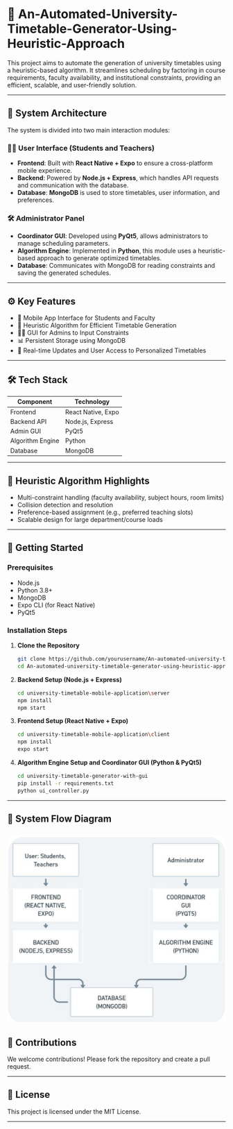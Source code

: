 # 📘 An-Automated-University-Timetable-Generator-Using-Heuristic-Approach

This project aims to automate the generation of university timetables using a heuristic-based algorithm. It streamlines scheduling by factoring in course requirements, faculty availability, and institutional constraints, providing an efficient, scalable, and user-friendly solution.

---

## 🧩 System Architecture

The system is divided into two main interaction modules:

### 👩‍🏫 User Interface (Students and Teachers)

* **Frontend**: Built with **React Native + Expo** to ensure a cross-platform mobile experience.
* **Backend**: Powered by **Node.js + Express**, which handles API requests and communication with the database.
* **Database**: **MongoDB** is used to store timetables, user information, and preferences.

### 🛠️ Administrator Panel

* **Coordinator GUI**: Developed using **PyQt5**, allows administrators to manage scheduling parameters.
* **Algorithm Engine**: Implemented in **Python**, this module uses a heuristic-based approach to generate optimized timetables.
* **Database**: Communicates with MongoDB for reading constraints and saving the generated schedules.

---

## ⚙️ Key Features

* 📱 Mobile App Interface for Students and Faculty
* 🧠 Heuristic Algorithm for Efficient Timetable Generation
* 🧑‍💼 GUI for Admins to Input Constraints
* 📊 Persistent Storage using MongoDB
* 🔄 Real-time Updates and User Access to Personalized Timetables

---

## 🛠️ Tech Stack

| Component        | Technology         |
| ---------------- | ------------------ |
| Frontend         | React Native, Expo |
| Backend API      | Node.js, Express   |
| Admin GUI        | PyQt5              |
| Algorithm Engine | Python             |
| Database         | MongoDB            |

---

## 🧮 Heuristic Algorithm Highlights

* Multi-constraint handling (faculty availability, subject hours, room limits)
* Collision detection and resolution
* Preference-based assignment (e.g., preferred teaching slots)
* Scalable design for large department/course loads

---

## 🚀 Getting Started

### Prerequisites

* Node.js
* Python 3.8+
* MongoDB
* Expo CLI (for React Native)
* PyQt5

### Installation Steps

1. **Clone the Repository**

   ```bash
   git clone https://github.com/yourusername/An-automated-university-timetable-generator-using-heuristic-approach.git
   cd An-automated-university-timetable-generator-using-heuristic-approach
   ```

2. **Backend Setup (Node.js + Express)**

   ```bash
   cd university-timetable-mobile-application\server
   npm install
   npm start
   ```

3. **Frontend Setup (React Native + Expo)**

   ```bash
   cd university-timetable-mobile-application\client
   npm install
   expo start
   ```

4. **Algorithm Engine Setup and Coordinator GUI (Python & PyQt5)**

   ```bash
   cd university-timetable-generator-with-gui
   pip install -r requirements.txt
   python ui_controller.py
   ```

---

## 📸 System Flow Diagram

![System Design](./system_design.png)
---

## 🤝 Contributions

We welcome contributions! Please fork the repository and create a pull request.

---

## 📄 License

This project is licensed under the MIT License.

---

